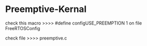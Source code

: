 
# Preemptive-Kernal
check this macro >>>>      #define configUSE_PREEMPTION            1
on file FreeRTOSConfig

check file >>>>  preemptive.c

